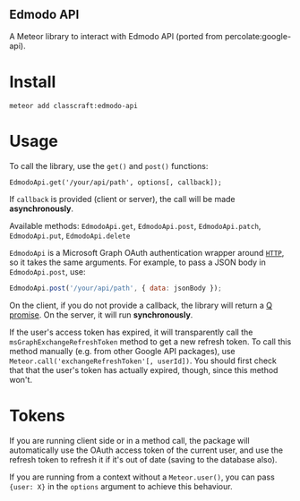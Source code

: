 Edmodo API
----------

A Meteor library to interact with Edmodo API (ported from percolate:google-api).

# Install

```
meteor add classcraft:edmodo-api
```

# Usage

To call the library, use the `get()` and `post()` functions:

```
EdmodoApi.get('/your/api/path', options[, callback]);
```

If `callback` is provided (client or server), the call will be made **asynchronously**.

Available methods: `EdmodoApi.get`, `EdmodoApi.post`, `EdmodoApi.patch`, `EdmodoApi.put`, `EdmodoApi.delete`

`EdmodoApi` is a Microsoft Graph OAuth authentication wrapper around [`HTTP`](http://docs.meteor.com/#/full/http), so it takes the same arguments. For example, to pass a JSON body in `EdmodoApi.post`, use:

````javascript
EdmodoApi.post('/your/api/path', { data: jsonBody });
````

On the client, if you do not provide a callback, the library will return a [Q promise](https://github.com/kriskowal/q). On the server, it will run **synchronously**.

If the user's access token has expired, it will transparently call the `msGraphExchangeRefreshToken` method to get a new refresh token. To call this method manually (e.g. from other Google API packages), use `Meteor.call('exchangeRefreshToken'[, userId])`. You should first check that that the user's token has actually expired, though, since this method won't.

# Tokens

If you are running client side or in a method call, the package will automatically use the OAuth access token of the current user, and use the refresh token to refresh it if it's out of date (saving to the database also).

If you are running from a context without a `Meteor.user()`, you can pass `{user: X}` in the `options` argument to achieve this behaviour.